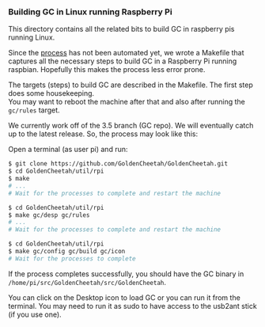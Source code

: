 ### Building GC in Linux running Raspberry Pi

This directory contains all the related bits to build GC in raspberry pis running Linux.

Since the [process](https://github.com/GoldenCheetah/GoldenCheetah/wiki/Building-Golden-Cheetah-on-a-Raspberry-Pi-4-on-a-fresh-Raspbian-Buster-install) has not been automated yet, we wrote a Makefile that captures all the necessary steps to build GC in a Raspberry Pi running raspbian. 
Hopefully this makes the process less error prone.

The targets (steps) to build GC are described in the Makefile. The first step does some housekeeping.  
You may want to reboot the machine after that and also after running the `gc/rules` target.

We currently work off of the 3.5 branch (GC repo). We will eventually catch up to the latest release.
So, the process may look like this: 

Open a terminal (as user pi) and run:

```sh
$ git clone https://github.com/GoldenCheetah/GoldenCheetah.git
$ cd GoldenCheetah/util/rpi
$ make
# ...
# Wait for the processes to complete and restart the machine

$ cd GoldenCheetah/util/rpi
$ make gc/desp gc/rules
# ...
# Wait for the processes to complete and restart the machine

$ cd GoldenCheetah/util/rpi
$ make gc/config gc/build gc/icon
# Wait for the processes to complete
```

If
the process completes successfully, you should have the GC binary in
`/home/pi/src/GoldenCheetah/src/GoldenCheetah`.

You can click on the Desktop icon to load GC or you can run it from the terminal. 
You may need to run it as sudo to have access to the usb2ant stick (if you use one).

